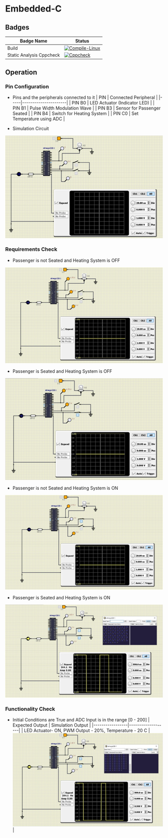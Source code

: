 # Embedded-C

## Badges
| Badge Name | Status |
|----|----|
| Build | [![Compile-Linux](https://github.com/Gobikumaar-Sivagnanam/Embedded-C/actions/workflows/compile_linux.yml/badge.svg)](https://github.com/Gobikumaar-Sivagnanam/Embedded-C/actions/workflows/compile_linux.yml) |
| Static Analysis Cppcheck | [![Cppcheck](https://github.com/Gobikumaar-Sivagnanam/Embedded-C/actions/workflows/cppcheck.yml/badge.svg)](https://github.com/Gobikumaar-Sivagnanam/Embedded-C/actions/workflows/cppcheck.yml) |

## Operation 

### Pin Configuration 

*   Pins and the peripherals connected to it
| PIN | Connected Peripheral |
|-----|----------------------|
| PIN B0 | LED Actuator (Indicator LED) |
| PIN B1 | Pulse Width Modulation Wave |
| PIN B3 | Sensor for Passenger Seated |
| PIN B4 | Switch for Heating System |
| PIN C0 | Set Temperature using ADC |

*   Simulation Circuit
<img src="/simulation/Circuit_Configuration.JPG">

### Requirements Check 

*   Passenger is not Seated and Heating System is OFF
<img src="/simulation/Operation_No_Switch.JPG">

*   Passenger is Seated and Heating System is OFF
<img src="/simulation/Operation_One_Switch_2.JPG">

*   Passenger is not Seated and Heating System is ON
<img src="/simulation/Operation_One_Switch_1.JPG">

*   Passenger is Seated and Heating System is ON
<img src="/simulation/Operation_Two_Switch.JPG">

### Functionality Check

*   Initial Conditions are True and ADC Input is in the range \[0 - 200\]
| Expected Output | Simulation Output |
|-----------------|-------------------|
| LED Actuator- ON, PWM Output - 20%, Temperature - 20 C | <img src="/simulation/Operation_Two_Switch_Case1.JPG"> |
